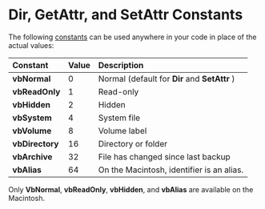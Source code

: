 
# Dir, GetAttr, and SetAttr Constants

The following [constants](b8bdf64f-5920-1ae9-16d0-b26d09524a30.md) can be used anywhere in your code in place of the actual values:



|**Constant**|**Value**|**Description**|
|:-----|:-----|:-----|
|**vbNormal**|0|Normal (default for  **Dir** and **SetAttr** )|
|**vbReadOnly**|1|Read-only|
|**vbHidden**|2|Hidden|
|**vbSystem**|4|System file|
|**vbVolume**|8|Volume label|
|**vbDirectory**|16|Directory or folder|
|**vbArchive**|32|File has changed since last backup|
|**vbAlias**|64|On the Macintosh, identifier is an alias.|

Only  **VbNormal**, **vbReadOnly**, **vbHidden**, and **vbAlias** are available on the Macintosh.

